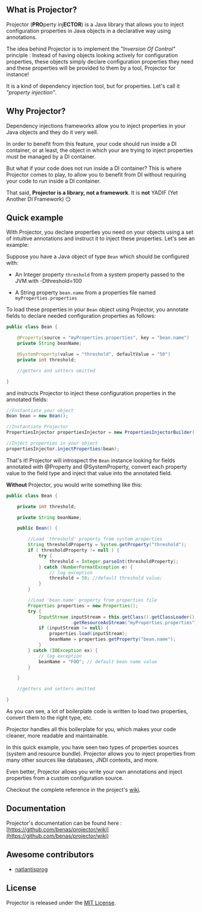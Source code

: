 ## What is Projector?

Projector (**PRO**perty inj**ECTOR**) is a Java library that allows you to inject configuration properties in Java objects in a declarative way using annotations.

The idea behind Projector is to implement the _"Inversion Of Control"_ principle : Instead of having objects looking actively for configuration properties, these objects simply declare configuration properties they need and these properties will be provided to them by a tool, Projector for instance!

It is a kind of dependency injection tool, but for properties. Let's call it _"property injection"_.

## Why Projector?

Dependency injections frameworks allow you to inject properties in your Java objects and they do it very well.

In order to benefit from this feature, your code should run inside a DI container, or at least, the object in which your are trying to inject properties must be managed by a DI container.

But what if your code does not run inside a DI container? This is where Projector comes to play, to allow you to benefit from DI without requiring your code to run inside a DI container.

That said, **Projector is a library, not a framework**. It is **not** YADIF (Yet Another DI Framework) :smirk:

## Quick example

With Projector, you declare properties you need on your objects using a set of intuitive annotations and instruct it to inject these properties. Let's see an example:

Suppose you have a Java object of type `Bean` which should be configured with:

* An Integer property `threshold` from a system property passed to the JVM with -Dthreshold=100

* A String property `bean.name` from a properties file named `myProperties.properties`

To load these properties in your `Bean` object using Projector, you annotate fields to declare needed configuration properties as follows:

```java
public class Bean {

    @Property(source = "myProperties.properties", key = "bean.name")
    private String beanName;

    @SystemProperty(value = "threshold", defaultValue = "50")
    private int threshold;

    //getters and setters omitted

}
```

and instructs Projector to inject these configuration properties in the annotated fields:

```java
//Instantiate your object
Bean bean = new Bean();

//Instantiate Projector
PropertiesInjector propertiesInjector = new PropertiesInjectorBuilder().build();

//Inject properties in your object
propertiesInjector.injectProperties(bean);
```

That's it! Projector will introspect the `Bean` instance looking for fields annotated with @Property and @SystemProperty, convert each property value to the field type and inject that value into the annotated field.

**Without** Projector, you would write something like this:

```java
public class Bean {

    private int threshold;

    private String beanName;

    public Bean() {

        //Load 'threshold' property from system properties
        String thresholdProperty = System.getProperty("threshold");
        if ( thresholdProperty != null ) {
            try {
                threshold = Integer.parseInt(thresholdProperty);
            } catch (NumberFormatException e) {
                // log exception
                threshold = 50; //default threshold value;
            }
        }

        //Load 'bean.name' property from properties file
        Properties properties = new Properties();
        try {
            InputStream inputStream = this.getClass().getClassLoader()
                        .getResourceAsStream("myProperties.properties");
            if (inputStream != null) {
                properties.load(inputStream);
                beanName = properties.getProperty("bean.name");
            }
        } catch (IOException ex) {
            // log exception
            beanName = "FOO"; // default bean name value
        }

    }

    //getters and setters omitted

}
```

As you can see, a lot of boilerplate code is written to load two properties, convert them to the right type, etc.

Projector handles all this boilerplate for you, which makes your code cleaner, more readable and maintainable.

In this quick example, you have seen two types of properties sources (system and resource bundle). Projector allows you to inject properties from many other sources like databases, JNDI contexts, and more.

Even better, Projector allows you write your own annotations and inject properties from a custom configuration source.

Checkout the complete reference in the project's [wiki](https://github.com/benas/projector/wiki).

## Documentation

Projector's documentation can be found here : [https://github.com/benas/projector/wiki](https://github.com/benas/projector/wiki)

## Awesome contributors

* [natlantisprog](https://github.com/natlantisprog)

## License
Projector is released under the [MIT License](http://opensource.org/licenses/mit-license.php/).
